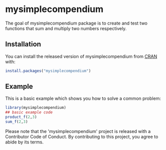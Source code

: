 
# mysimplecompendium

<!-- badges: start -->
<!-- badges: end -->

The goal of mysimplecompendium package is to create and test two functions that sum and multiply two numbers respectively.

## Installation

You can install the released version of mysimplecompendium from [CRAN](https://CRAN.R-project.org) with:

``` r
install.packages("mysimplecompendium")
```

## Example

This is a basic example which shows you how to solve a common problem:

``` r
library(mysimplecompendium)
## basic example code
product_f(2,3)
sum_f(2,3)
```
Please note that the 'mysimplecompendium' project is released with a Contributor Code of Conduct. By contributing to this project, you agree to abide by its terms.

